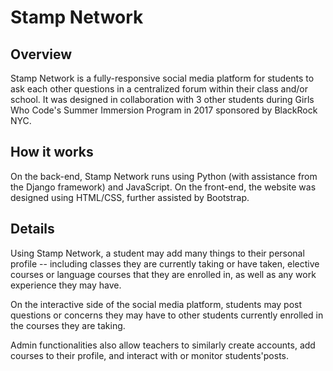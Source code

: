 # Stamp Network

## Overview
Stamp Network is a fully-responsive social media platform for students to ask each other questions in a centralized forum within their class 
and/or school.
It was designed in collaboration with 3 other students during Girls Who Code's Summer Immersion Program in 2017 sponsored by BlackRock NYC.

## How it works
On the back-end, Stamp Network runs using Python (with assistance from the Django framework) and JavaScript. On the front-end, the website was designed 
using HTML/CSS, further assisted by Bootstrap. 

## Details 
Using Stamp Network, a student may add many things to their personal profile -- including classes they are currently taking or have taken, elective courses
or language courses that they are enrolled in, as well as any work experience they may have. 

On the interactive side of the social media platform, students may post questions or concerns they may have to other students currently enrolled in the
courses they are taking. 

Admin functionalities also allow teachers to similarly create accounts, add courses to their profile, and interact with or monitor students'posts. 


